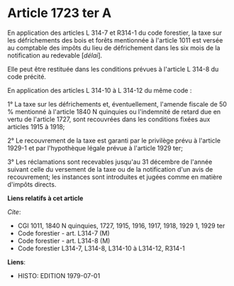 # Article 1723 ter A

En application des articles L 314-7 et R314-1 du code forestier, la taxe sur les défrichements des bois et forêts mentionnée
à l'article 1011 est versée au comptable des impôts du lieu de défrichement dans les six mois de la notification au redevable
[*délai*].

Elle peut être restituée dans les conditions prévues à l'article L 314-8 du code précité.

En application des articles L 314-10 à L 314-12 du même code :

1° La taxe sur les défrichements et, éventuellement, l'amende fiscale de 50 % mentionné à l'article 1840 N quinquies ou
l'indemnité de retard due en vertu de l'article 1727, sont recouvrées dans les conditions fixées aux articles 1915 à 1918;

2° Le recouvrement de la taxe est garanti par le privilège prévu à l'article 1929-1 et par l'hypothèque légale prévue à
l'article 1929 ter;

3° Les réclamations sont recevables jusqu'au 31 décembre de l'année suivant celle du versement de la taxe ou de la
notification d'un avis de recouvrement; les instances sont introduites et jugées comme en matière d'impôts directs.

**Liens relatifs à cet article**

_Cite_:

  - CGI 1011, 1840 N quinquies, 1727, 1915, 1916, 1917, 1918, 1929 1, 1929 ter
  - Code forestier - art. L314-7 (M)
  - Code forestier - art. L314-8 (M)
  - Code forestier L314-7, L314-8, L314-10 à L314-12, R314-1

**Liens**:

  - HISTO: EDITION 1979-07-01
